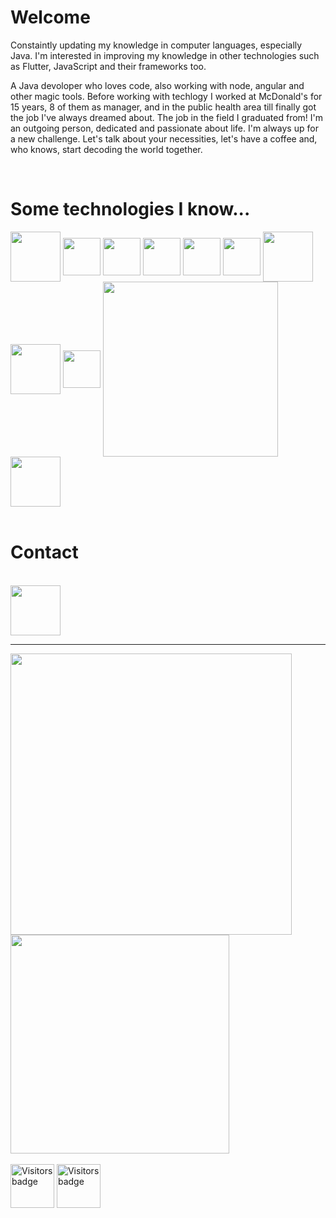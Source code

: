 # Welcome

Constaintly updating my knowledge in computer languages, especially Java.  I'm interested in improving my knowledge in other technologies such as Flutter, JavaScript  and their frameworks too.

A Java devoloper who loves code, also working with node, angular and other magic tools.
Before working with techlogy I worked at McDonald's for 15 years, 8 of them as manager, and in the public health area till finally got the job I've always dreamed about. The job in the field I graduated from!
I'm an outgoing person, dedicated and passionate about life. I'm always up for a new challenge.
Let's talk about your necessities, let's have a coffee and, who knows, start decoding the world together.

<br>

# Some technologies I know...

<div>
  <img src="https://cdn.jsdelivr.net/gh/devicons/devicon/icons/java/java-original-wordmark.svg" align="center" heigth="80" width="80"/>
  <img src="https://cdn.jsdelivr.net/gh/devicons/devicon/icons/spring/spring-original.svg" align="center" heigth="60" width="60"/>
  <img src="https://cdn.jsdelivr.net/gh/devicons/devicon/icons/typescript/typescript-original.svg" align="center" heigth="60" width="60"/>
  <img src="https://cdn.jsdelivr.net/gh/devicons/devicon/icons/javascript/javascript-original.svg" align="center" heigth="60" width="60"/>
  <img src="https://cdn.jsdelivr.net/gh/devicons/devicon/icons/angularjs/angularjs-original.svg" align="center" heigth="60" width="60"/>
  <img src="https://cdn.jsdelivr.net/gh/devicons/devicon/icons/vscode/vscode-original.svg" align="center" heigth="60" width="60"/>
  <img src="https://cdn.jsdelivr.net/gh/devicons/devicon/icons/postgresql/postgresql-original-wordmark.svg" align="center" heigth="80" width="80"/>
  <img src="https://cdn.jsdelivr.net/gh/devicons/devicon/icons/nodejs/nodejs-original-wordmark.svg" align="center" heigth="80" width="80"/>
  <img src="https://cdn.jsdelivr.net/gh/devicons/devicon/icons/sequelize/sequelize-original.svg" align="center" heigth="60" width="60"/>
  <img src="https://skillicons.dev/icons?i=prisma,eclipse,postman,express" align="center" heigth="280" width="280"/>
  <img src="https://cdn.jsdelivr.net/gh/devicons/devicon/icons/git/git-original-wordmark.svg" align="center" heigth="80" width="80"/>
</div>
<br>

# Contact

<br>
<a href="https://www.linkedin.com/in/michael-pereira-de-oliveira-99a562146/">
<img src="https://cdn.jsdelivr.net/gh/devicons/devicon/icons/linkedin/linkedin-original.svg" align="center" heigth="30" width="80"/>
</a>
<br>
<hr>
<div>
<img src="https://github-readme-stats.vercel.app/api?username=Mizitoh&show_icons=true&theme=dark" align="center" heigth="80" width="450"/>
     <img src="https://github-readme-stats.vercel.app/api/top-langs/?username=Mizitoh&layout=compact" align="center" heigth="40" width="350"/>
</div>
<br>

<img src="https://badges.pufler.dev/visits/Mizitoh/Mizitoh" alt="Visitors badge" align="center" heigth="70" width="70"/>
<img src="https://profile-counter.glitch.me/Mizitoh/count.svg" alt="Visitors badge" align="center" heigth="70" width="70"/>
